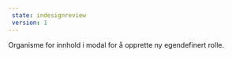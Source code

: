 ```yaml
---
 state: indesignreview
 version: 1
---
```

Organisme for innhold i modal for å opprette ny egendefinert rolle.